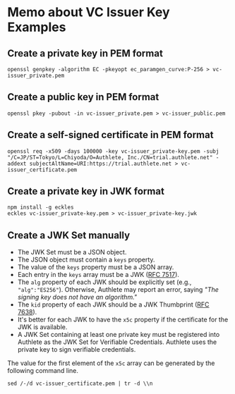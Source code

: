 # Memo about VC Issuer Key Examples

## Create a private key in PEM format

```
openssl genpkey -algorithm EC -pkeyopt ec_paramgen_curve:P-256 > vc-issuer_private.pem
```

## Create a public key in PEM format

```
openssl pkey -pubout -in vc-issuer_private.pem > vc-issuer_public.pem
```

## Create a self-signed certificate in PEM format

```
openssl req -x509 -days 100000 -key vc-issuer_private-key.pem -subj "/C=JP/ST=Tokyo/L=Chiyoda/O=Authlete, Inc./CN=trial.authlete.net" -addext subjectAltName=URI:https://trial.authlete.net > vc-issuer_certificate.pem
```

## Create a private key in JWK format

```
npm install -g eckles
eckles vc-issuer_private-key.pem > vc-issuer_private-key.jwk
```

## Create a JWK Set manually

- The JWK Set must be a JSON object.
- The JSON object must contain a `keys` property.
- The value of the `keys` property must be a JSON array.
- Each entry in the `keys` array must be a JWK ([RFC 7517][RFC_7517]).
- The `alg` property of each JWK should be explicitly set (e.g., `"alg":"ES256"`). Otherwise, Authlete may report an error, saying _"The signing key does not have an algorithm."_
- The `kid` property of each JWK should be a JWK Thumbprint ([RFC 7638][RFC_7638]).
- It's better for each JWK to have the `x5c` property if the certificate for the JWK is available.
- A JWK Set containing at least one private key must be registered into Authlete as the JWK Set for Verifiable Credentials. Authlete uses the private key to sign verifiable credentials.

The value for the first element of the `x5c` array can be generated by the following command line.

```
sed /-/d vc-issuer_certificate.pem | tr -d \\n
```

[RFC_7517]: https://www.rfc-editor.org/rfc/rfc7517.html
[RFC_7638]: https://www.rfc-editor.org/rfc/rfc7638.html
